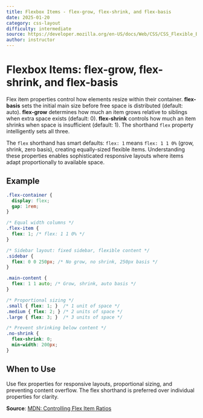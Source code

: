 ```yaml
---
title: Flexbox Items - flex-grow, flex-shrink, and flex-basis
date: 2025-01-20
category: css-layout
difficulty: intermediate
source: https://developer.mozilla.org/en-US/docs/Web/CSS/CSS_Flexible_Box_Layout/Controlling_Ratios_of_Flex_Items
author: instructor
---
```


# Flexbox Items: flex-grow, flex-shrink, and flex-basis

Flex item properties control how elements resize within their container. **flex-basis** sets the initial main size before free space is distributed (default: auto). **flex-grow** determines how much an item grows relative to siblings when extra space exists (default: 0). **flex-shrink** controls how much an item shrinks when space is insufficient (default: 1). The shorthand `flex` property intelligently sets all three.

The `flex` shorthand has smart defaults: `flex: 1` means `flex: 1 1 0%` (grow, shrink, zero basis), creating equally-sized flexible items. Understanding these properties enables sophisticated responsive layouts where items adapt proportionally to available space.

## Example

```css
.flex-container {
  display: flex;
  gap: 1rem;
}

/* Equal width columns */
.flex-item {
  flex: 1; /* flex: 1 1 0% */
}

/* Sidebar layout: fixed sidebar, flexible content */
.sidebar {
  flex: 0 0 250px; /* No grow, no shrink, 250px basis */
}

.main-content {
  flex: 1 1 auto; /* Grow, shrink, auto basis */
}

/* Proportional sizing */
.small { flex: 1; }  /* 1 unit of space */
.medium { flex: 2; } /* 2 units of space */
.large { flex: 3; }  /* 3 units of space */

/* Prevent shrinking below content */
.no-shrink {
  flex-shrink: 0;
  min-width: 200px;
}
```

## When to Use

Use flex properties for responsive layouts, proportional sizing, and preventing content overflow. The flex shorthand is preferred over individual properties for clarity.

**Source**: [MDN: Controlling Flex Item Ratios](https://developer.mozilla.org/en-US/docs/Web/CSS/CSS_Flexible_Box_Layout/Controlling_Ratios_of_Flex_Items)